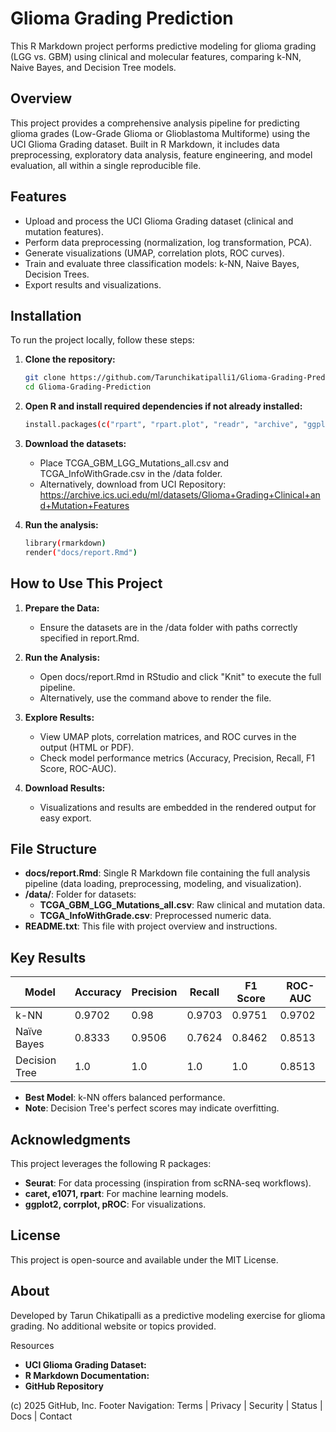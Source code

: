 # Glioma Grading Prediction

This R Markdown project performs predictive modeling for glioma grading (LGG vs. GBM) using clinical and molecular features, comparing k-NN, Naive Bayes, and Decision Tree models.

## Overview
This project provides a comprehensive analysis pipeline for predicting glioma grades (Low-Grade Glioma or Glioblastoma Multiforme) using the UCI Glioma Grading dataset. Built in R Markdown, it includes data preprocessing, exploratory data analysis, feature engineering, and model evaluation, all within a single reproducible file.

## Features
- Upload and process the UCI Glioma Grading dataset (clinical and mutation features).
- Perform data preprocessing (normalization, log transformation, PCA).
- Generate visualizations (UMAP, correlation plots, ROC curves).
- Train and evaluate three classification models: k-NN, Naive Bayes, Decision Trees.
- Export results and visualizations.

## Installation
To run the project locally, follow these steps:

1. **Clone the repository:**
   ```bash
   git clone https://github.com/Tarunchikatipalli1/Glioma-Grading-Prediction.git
   cd Glioma-Grading-Prediction
   ```
   
3. **Open R and install required dependencies if not already installed:**
   ```bash
   install.packages(c("rpart", "rpart.plot", "readr", "archive", "ggplot2", "corrplot", "dplyr", "MASS", "caret", "class", "e1071", "glmnet", "pROC", "tinytex"))
   ```


5. **Download the datasets:**
   - Place TCGA_GBM_LGG_Mutations_all.csv and TCGA_InfoWithGrade.csv in the /data folder.
   - Alternatively, download from UCI Repository: https://archive.ics.uci.edu/ml/datasets/Glioma+Grading+Clinical+and+Mutation+Features

6. **Run the analysis:**
   ```bash
   library(rmarkdown)
   render("docs/report.Rmd")
   ```

## How to Use This Project
1. **Prepare the Data:**
   - Ensure the datasets are in the /data folder with paths correctly specified in report.Rmd.

2. **Run the Analysis:**
   - Open docs/report.Rmd in RStudio and click "Knit" to execute the full pipeline.
   - Alternatively, use the command above to render the file.

3. **Explore Results:**
   - View UMAP plots, correlation matrices, and ROC curves in the output (HTML or PDF).
   - Check model performance metrics (Accuracy, Precision, Recall, F1 Score, ROC-AUC).

4. **Download Results:**
   - Visualizations and results are embedded in the rendered output for easy export.

## File Structure
- **docs/report.Rmd**: Single R Markdown file containing the full analysis pipeline (data loading, preprocessing, modeling, and visualization).
- **/data/**: Folder for datasets:
  - **TCGA_GBM_LGG_Mutations_all.csv**: Raw clinical and mutation data.
  - **TCGA_InfoWithGrade.csv**: Preprocessed numeric data.
- **README.txt**: This file with project overview and instructions.

## Key Results

| Model         | Accuracy | Precision | Recall | F1 Score | ROC-AUC |
|---------------|----------|-----------|--------|----------|---------|
| k-NN          | 0.9702   | 0.98      | 0.9703 | 0.9751   | 0.9702  |
| Naïve Bayes   | 0.8333   | 0.9506    | 0.7624 | 0.8462   | 0.8513  |
| Decision Tree | 1.0      | 1.0       | 1.0    | 1.0      | 0.8513  |

- **Best Model**: k-NN offers balanced performance.
- **Note**: Decision Tree's perfect scores may indicate overfitting.

## Acknowledgments
This project leverages the following R packages:
- **Seurat**: For data processing (inspiration from scRNA-seq workflows).
- **caret, e1071, rpart**: For machine learning models.
- **ggplot2, corrplot, pROC**: For visualizations.

## License
This project is open-source and available under the MIT License.

## About
Developed by Tarun Chikatipalli as a predictive modeling exercise for glioma grading. No additional website or topics provided.

Resources
- **UCI Glioma Grading Dataset:**
- **R Markdown Documentation:**
- **GitHub Repository**


(c) 2025 GitHub, Inc.
Footer Navigation: Terms | Privacy | Security | Status | Docs | Contact
